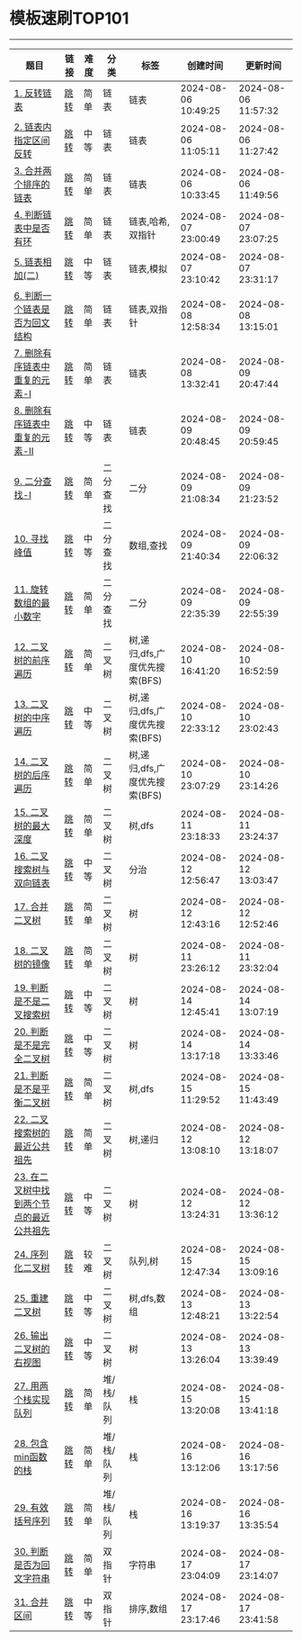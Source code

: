 # 模板速刷TOP101

---

| 题目 | 链接 | 难度 | 分类 | 标签 | 创建时间 | 更新时间 |
|----|----|----|----|----|----|----|
|  [1. 反转链表](/模板速刷TOP101/001_反转链表.md)  |  [跳转](https://www.nowcoder.com/practice/75e878df47f24fdc9dc3e400ec6058ca)  |  简单  |  链表  |  链表  |  2024-08-06 10:49:25  |  2024-08-06 11:57:32  |
|  [2. 链表内指定区间反转](/模板速刷TOP101/002_链表内指定区间反转.md)  |  [跳转](https://www.nowcoder.com/practice/b58434e200a648c589ca2063f1faf58c)  |  中等  |  链表  |  链表  |  2024-08-06 11:05:11  |  2024-08-06 11:27:42  |
|  [3. 合并两个排序的链表](/模板速刷TOP101/004_合并两个排序的链表.md)  |  [跳转](https://www.nowcoder.com/practice/d8b6b4358f774294a89de2a6ac4d9337)  |  简单  |  链表  |  链表  |  2024-08-06 10:33:45  |  2024-08-06 11:49:56  |
|  [4. 判断链表中是否有环](/模板速刷TOP101/006_判断链表中是否有环.md)  |  [跳转](https://www.nowcoder.com/practice/650474f313294468a4ded3ce0f7898b9)  |  简单  |  链表  |  链表,哈希,双指针  |  2024-08-07 23:00:49  |  2024-08-07 23:07:25  |
|  [5. 链表相加(二)](/模板速刷TOP101/011_链表相加(二).md)  |  [跳转](https://www.nowcoder.com/practice/c56f6c70fb3f4849bc56e33ff2a50b6b)  |  中等  |  链表  |  链表,模拟  |  2024-08-07 23:10:42  |  2024-08-07 23:31:17  |
|  [6. 判断一个链表是否为回文结构](/模板速刷TOP101/013_判断一个链表是否为回文结构.md)  |  [跳转](https://www.nowcoder.com/practice/3fed228444e740c8be66232ce8b87c2f)  |  简单  |  链表  |  链表,双指针  |  2024-08-08 12:58:34  |  2024-08-08 13:15:01  |
|  [7. 删除有序链表中重复的元素-I](/模板速刷TOP101/015_删除有序链表中重复的元素-I.md)  |  [跳转](https://www.nowcoder.com/practice/c087914fae584da886a0091e877f2c79)  |  简单  |  链表  |  链表  |  2024-08-08 13:32:41  |  2024-08-09 20:47:44  |
|  [8. 删除有序链表中重复的元素-II](/模板速刷TOP101/016_删除有序链表中重复的元素-II.md)  |  [跳转](https://www.nowcoder.com/practice/71cef9f8b5564579bf7ed93fbe0b2024)  |  中等  |  链表  |  链表  |  2024-08-09 20:48:45  |  2024-08-09 20:59:45  |
|  [9. 二分查找-I](/模板速刷TOP101/017_二分查找-I.md)  |  [跳转](https://www.nowcoder.com/practice/d3df40bd23594118b57554129cadf47b)  |  简单  |  二分查找  |  二分  |  2024-08-09 21:08:34  |  2024-08-09 21:23:52  |
|  [10. 寻找峰值](/模板速刷TOP101/019_寻找峰值.md)  |  [跳转](https://www.nowcoder.com/practice/fcf87540c4f347bcb4cf720b5b350c76)  |  中等  |  二分查找  |  数组,查找  |  2024-08-09 21:40:34  |  2024-08-09 22:06:32  |
|  [11. 旋转数组的最小数字](/模板速刷TOP101/021_旋转数组的最小数字.md)  |  [跳转](https://www.nowcoder.com/practice/9f3231a991af4f55b95579b44b7a01ba)  |  简单  |  二分查找  |  二分  |  2024-08-09 22:35:39  |  2024-08-09 22:55:39  |
|  [12. 二叉树的前序遍历](/模板速刷TOP101/023_二叉树的前序遍历.md)  |  [跳转](https://www.nowcoder.com/practice/5e2135f4d2b14eb8a5b06fab4c938635)  |  简单  |  二叉树  |  树,递归,dfs,广度优先搜索(BFS)  |  2024-08-10 16:41:20  |  2024-08-10 16:52:59  |
|  [13. 二叉树的中序遍历](/模板速刷TOP101/024_二叉树的中序遍历.md)  |  [跳转](https://www.nowcoder.com/practice/0bf071c135e64ee2a027783b80bf781d)  |  中等  |  二叉树  |  树,递归,dfs,广度优先搜索(BFS)  |  2024-08-10 22:33:12  |  2024-08-10 23:02:43  |
|  [14. 二叉树的后序遍历](/模板速刷TOP101/025_二叉树的后序遍历.md)  |  [跳转](https://www.nowcoder.com/practice/1291064f4d5d4bdeaefbf0dd47d78541)  |  简单  |  二叉树  |  树,递归,dfs,广度优先搜索(BFS)  |  2024-08-10 23:07:29  |  2024-08-10 23:14:26  |
|  [15. 二叉树的最大深度](/模板速刷TOP101/028_二叉树的最大深度.md)  |  [跳转](https://www.nowcoder.com/practice/8a2b2bf6c19b4f23a9bdb9b233eefa73)  |  简单  |  二叉树  |  树,dfs  |  2024-08-11 23:18:33  |  2024-08-11 23:24:37  |
|  [16. 二叉搜索树与双向链表](/模板速刷TOP101/030_二叉搜索树与双向链表.md)  |  [跳转](https://www.nowcoder.com/practice/947f6eb80d944a84850b0538bf0ec3a5)  |  中等  |  二叉树  |  分治  |  2024-08-12 12:56:47  |  2024-08-12 13:03:47  |
|  [17. 合并二叉树](/模板速刷TOP101/032_合并二叉树.md)  |  [跳转](https://www.nowcoder.com/practice/7298353c24cc42e3bd5f0e0bd3d1d759)  |  简单  |  二叉树  |  树  |  2024-08-12 12:43:16  |  2024-08-12 12:52:46  |
|  [18. 二叉树的镜像](/模板速刷TOP101/033_二叉树的镜像.md)  |  [跳转](https://www.nowcoder.com/practice/a9d0ecbacef9410ca97463e4a5c83be7)  |  简单  |  二叉树  |  树  |  2024-08-11 23:26:12  |  2024-08-11 23:32:04  |
|  [19. 判断是不是二叉搜索树](/模板速刷TOP101/034_判断是不是二叉搜索树.md)  |  [跳转](https://www.nowcoder.com/practice/a69242b39baf45dea217815c7dedb52b)  |  中等  |  二叉树  |  树  |  2024-08-14 12:45:41  |  2024-08-14 13:07:19  |
|  [20. 判断是不是完全二叉树](/模板速刷TOP101/035_判断是不是完全二叉树.md)  |  [跳转](https://www.nowcoder.com/practice/8daa4dff9e36409abba2adbe413d6fae)  |  中等  |  二叉树  |  树  |  2024-08-14 13:17:18  |  2024-08-14 13:33:46  |
|  [21. 判断是不是平衡二叉树](/模板速刷TOP101/036_判断是不是平衡二叉树.md)  |  [跳转](https://www.nowcoder.com/practice/8b3b95850edb4115918ecebdf1b4d222)  |  简单  |  二叉树  |  树,dfs  |  2024-08-15 11:29:52  |  2024-08-15 11:43:49  |
|  [22. 二叉搜索树的最近公共祖先](/模板速刷TOP101/037_二叉搜索树的最近公共祖先.md)  |  [跳转](https://www.nowcoder.com/practice/d9820119321945f588ed6a26f0a6991f)  |  简单  |  二叉树  |  树,递归  |  2024-08-12 13:08:10  |  2024-08-12 13:18:07  |
|  [23. 在二叉树中找到两个节点的最近公共祖先](/模板速刷TOP101/038_在二叉树中找到两个节点的最近公共祖先.md)  |  [跳转](https://www.nowcoder.com/practice/e0cc33a83afe4530bcec46eba3325116)  |  中等  |  二叉树  |  树  |  2024-08-12 13:24:31  |  2024-08-12 13:36:12  |
|  [24. 序列化二叉树](/模板速刷TOP101/039_序列化二叉树.md)  |  [跳转](https://www.nowcoder.com/practice/cf7e25aa97c04cc1a68c8f040e71fb84)  |  较难  |  二叉树  |  队列,树  |  2024-08-15 12:47:34  |  2024-08-15 13:09:16  |
|  [25. 重建二叉树](/模板速刷TOP101/040_重建二叉树.md)  |  [跳转](https://www.nowcoder.com/practice/8a19cbe657394eeaac2f6ea9b0f6fcf6)  |  中等  |  二叉树  |  树,dfs,数组  |  2024-08-13 12:48:21  |  2024-08-13 13:22:54  |
|  [26. 输出二叉树的右视图](/模板速刷TOP101/041_输出二叉树的右视图.md)  |  [跳转](https://www.nowcoder.com/practice/c9480213597e45f4807880c763ddd5f0)  |  中等  |  二叉树  |  树  |  2024-08-13 13:26:04  |  2024-08-13 13:39:49  |
|  [27. 用两个栈实现队列](/模板速刷TOP101/042_用两个栈实现队列.md)  |  [跳转](https://www.nowcoder.com/practice/54275ddae22f475981afa2244dd448c6)  |  简单  |  堆/栈/队列  |  栈  |  2024-08-15 13:20:08  |  2024-08-15 13:41:18  |
|  [28. 包含min函数的栈](/模板速刷TOP101/043_包含min函数的栈.md)  |  [跳转](https://www.nowcoder.com/practice/4c776177d2c04c2494f2555c9fcc1e49)  |  简单  |  堆/栈/队列  |  栈  |  2024-08-16 13:12:06  |  2024-08-16 13:17:56  |
|  [29. 有效括号序列](/模板速刷TOP101/044_有效括号序列.md)  |  [跳转](https://www.nowcoder.com/practice/37548e94a270412c8b9fb85643c8ccc2)  |  简单  |  堆/栈/队列  |  栈  |  2024-08-16 13:19:37  |  2024-08-16 13:35:54  |
|  [30. 判断是否为回文字符串](/模板速刷TOP101/088_判断是否为回文字符串.md)  |  [跳转](https://www.nowcoder.com/practice/e297fdd8e9f543059b0b5f05f3a7f3b2)  |  简单  |  双指针  |  字符串  |  2024-08-17 23:04:09  |  2024-08-17 23:14:07  |
|  [31. 合并区间](/模板速刷TOP101/089_合并区间.md)  |  [跳转](https://www.nowcoder.com/practice/69f4e5b7ad284a478777cb2a17fb5e6a)  |  中等  |  双指针  |  排序,数组  |  2024-08-17 23:17:46  |  2024-08-17 23:41:58  |
